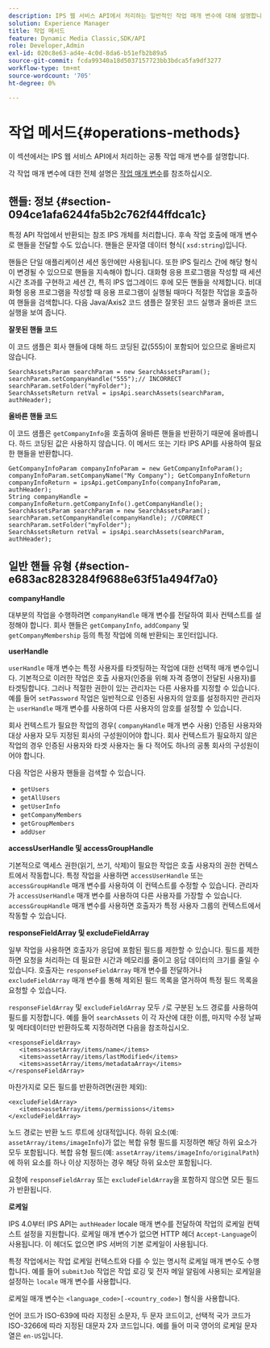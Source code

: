 ```yaml
---
description: IPS 웹 서비스 API에서 처리하는 일반적인 작업 매개 변수에 대해 설명합니다.
solution: Experience Manager
title: 작업 메서드
feature: Dynamic Media Classic,SDK/API
role: Developer,Admin
exl-id: 020c8e63-ad4e-4c0d-8da6-b51efb2b89a5
source-git-commit: fcda99340a18d5037157723bb3bdca5fa9df3277
workflow-type: tm+mt
source-wordcount: '705'
ht-degree: 0%

---
```


# 작업 메서드{#operations-methods}

이 섹션에서는 IPS 웹 서비스 API에서 처리하는 공통 작업 매개 변수를 설명합니다.

각 작업 매개 변수에 대한 전체 설명은 [작업 매개 변수](/help/aem-ips-api/operations/c-operations-intro/c-methods/c-methods.md)를 참조하십시오.

## 핸들: 정보 {#section-094ce1afa6244fa5b2c762f44ffdca1c}

특정 API 작업에서 반환되는 참조 IPS 개체를 처리합니다. 후속 작업 호출에 매개 변수로 핸들을 전달할 수도 있습니다. 핸들은 문자열 데이터 형식( `xsd:string`)입니다.

핸들은 단일 애플리케이션 세션 동안에만 사용됩니다. 또한 IPS 릴리스 간에 해당 형식이 변경될 수 있으므로 핸들을 지속해야 합니다. 대화형 응용 프로그램을 작성할 때 세션 시간 초과를 구현하고 세션 간, 특히 IPS 업그레이드 후에 모든 핸들을 삭제합니다. 비대화형 응용 프로그램을 작성할 때 응용 프로그램이 실행될 때마다 적절한 작업을 호출하여 핸들을 검색합니다. 다음 Java/Axis2 코드 샘플은 잘못된 코드 실행과 올바른 코드 실행을 보여 줍니다.

**잘못된 핸들 코드**

이 코드 샘플은 회사 핸들에 대해 하드 코딩된 값(555)이 포함되어 있으므로 올바르지 않습니다.

```
SearchAssetsParam searchParam = new SearchAssetsParam(); searchParam.setCompanyHandle("555");// INCORRECT 
searchParam.setFolder("myFolder"); 
SearchAssetsReturn retVal = ipsApi.searchAssets(searchParam, authHeader);
```

**올바른 핸들 코드**

이 코드 샘플은 `getCompanyInfo`을 호출하여 올바른 핸들을 반환하기 때문에 올바릅니다. 하드 코딩된 값은 사용하지 않습니다. 이 메서드 또는 기타 IPS API를 사용하여 필요한 핸들을 반환합니다.

```
GetCompanyInfoParam companyInfoParam = new GetCompanyInfoParam(); 
companyInfoParam.setCompanyName("My Company"); GetCompanyInfoReturn companyInfoReturn = ipsApi.getCompanyInfo(companyInfoParam, authHeader); 
String companyHandle = companyInfoReturn.getCompanyInfo().getCompanyHandle(); 
SearchAssetsParam searchParam = new SearchAssetsParam(); searchParam.setCompanyHandle(companyHandle); //CORRECT 
searchParam.setFolder("myFolder"); 
SearchAssetsReturn retVal = ipsApi.searchAssets(searchParam, authHeader);
```

## 일반 핸들 유형 {#section-e683ac8283284f9688e63f51a494f7a0}

**companyHandle**

대부분의 작업을 수행하려면 `companyHandle` 매개 변수를 전달하여 회사 컨텍스트를 설정해야 합니다. 회사 핸들은 `getCompanyInfo`, `addCompany` 및 `getCompanyMembership` 등의 특정 작업에 의해 반환되는 포인터입니다.

**userHandle**

`userHandle` 매개 변수는 특정 사용자를 타겟팅하는 작업에 대한 선택적 매개 변수입니다. 기본적으로 이러한 작업은 호출 사용자(인증을 위해 자격 증명이 전달된 사용자)를 타겟팅합니다. 그러나 적절한 권한이 있는 관리자는 다른 사용자를 지정할 수 있습니다. 예를 들어 `setPassword` 작업은 일반적으로 인증된 사용자의 암호를 설정하지만 관리자는 `userHandle` 매개 변수를 사용하여 다른 사용자의 암호를 설정할 수 있습니다.

회사 컨텍스트가 필요한 작업의 경우( `companyHandle` 매개 변수 사용) 인증된 사용자와 대상 사용자 모두 지정된 회사의 구성원이어야 합니다. 회사 컨텍스트가 필요하지 않은 작업의 경우 인증된 사용자와 타겟 사용자는 둘 다 적어도 하나의 공통 회사의 구성원이어야 합니다.

다음 작업은 사용자 핸들을 검색할 수 있습니다.

* `getUsers`
* `getAllUsers`
* `getUserInfo`
* `getCompanyMembers`
* `getGroupMembers`
* `addUser`

**accessUserHandle 및 accessGroupHandle**

기본적으로 액세스 권한(읽기, 쓰기, 삭제)이 필요한 작업은 호출 사용자의 권한 컨텍스트에서 작동합니다. 특정 작업을 사용하면 `accessUserHandle` 또는 `accessGroupHandle` 매개 변수를 사용하여 이 컨텍스트를 수정할 수 있습니다. 관리자가 `accessUserHandle` 매개 변수를 사용하여 다른 사용자를 가장할 수 있습니다. `accessGroupHandle` 매개 변수를 사용하면 호출자가 특정 사용자 그룹의 컨텍스트에서 작동할 수 있습니다.

**responseFieldArray 및 excludeFieldArray**

일부 작업을 사용하면 호출자가 응답에 포함된 필드를 제한할 수 있습니다. 필드를 제한하면 요청을 처리하는 데 필요한 시간과 메모리를 줄이고 응답 데이터의 크기를 줄일 수 있습니다. 호출자는 `responseFieldArray` 매개 변수를 전달하거나 `excludeFieldArray` 매개 변수를 통해 제외된 필드 목록을 열거하여 특정 필드 목록을 요청할 수 있습니다.

`responseFieldArray` 및 `excludeFieldArray` 모두 `/`로 구분된 노드 경로를 사용하여 필드를 지정합니다. 예를 들어 `searchAssets` 이 각 자산에 대한 이름, 마지막 수정 날짜 및 메타데이터만 반환하도록 지정하려면 다음을 참조하십시오.

```
<responseFieldArray> 
   <items>assetArray/items/name</items> 
   <items>assetArray/items/lastModified</items> 
   <items>assetArray/items/metadataArray</items> 
</responseFieldArray>
```

마찬가지로 모든 필드를 반환하려면(권한 제외):

```
<excludeFieldArray> 
   <items>assetArray/items/permissions</items> 
</excludeFieldArray>
```

노드 경로는 반환 노드 루트에 상대적입니다. 하위 요소(예: `assetArray/items/imageInfo`)가 없는 복합 유형 필드를 지정하면 해당 하위 요소가 모두 포함됩니다. 복합 유형 필드(예: `assetArray/items/imageInfo/originalPath`)에 하위 요소를 하나 이상 지정하는 경우 해당 하위 요소만 포함됩니다.

요청에 `responseFieldArray` 또는 `excludeFieldArray`을 포함하지 않으면 모든 필드가 반환됩니다.

**로케일**

IPS 4.0부터 IPS API는 `authHeader` locale 매개 변수를 전달하여 작업의 로케일 컨텍스트 설정을 지원합니다. 로케일 매개 변수가 없으면 HTTP 헤더 `Accept-Language`이 사용됩니다. 이 헤더도 없으면 IPS 서버의 기본 로케일이 사용됩니다.

특정 작업에서는 작업 로케일 컨텍스트와 다를 수 있는 명시적 로케일 매개 변수도 수행합니다. 예를 들어 `submitJob` 작업은 작업 로깅 및 전자 메일 알림에 사용되는 로케일을 설정하는 `locale` 매개 변수를 사용합니다.

로케일 매개 변수는 `<language_code>[-<country_code>]` 형식을 사용합니다.

언어 코드가 ISO-639에 따라 지정된 소문자, 두 문자 코드이고, 선택적 국가 코드가 ISO-3266에 따라 지정된 대문자 2자 코드입니다. 예를 들어 미국 영어의 로케일 문자열은 `en-US`입니다.
